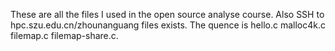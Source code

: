 These are all the files I used in the open source analyse course.
Also SSH to hpc.szu.edu.cn/zhounanguang files exists.
The quence is hello.c malloc4k.c filemap.c filemap-share.c.
